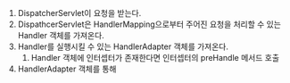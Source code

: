 
1. DispatcherServlet이 요청을 받는다.
2. DispathcerServlet은 HandlerMapping으로부터 주어진 요청을 처리할 수 있는 Handler 객체를 가져온다.
3. Handler를 실행시킬 수 있는 HandlerAdapter 객체를 가져온다.
	1. Handler 객체에 인터셉터가 존재한다면 인터셉터의 preHandle 메서드 호출
4. HandlerAdapter 객체를 통해 